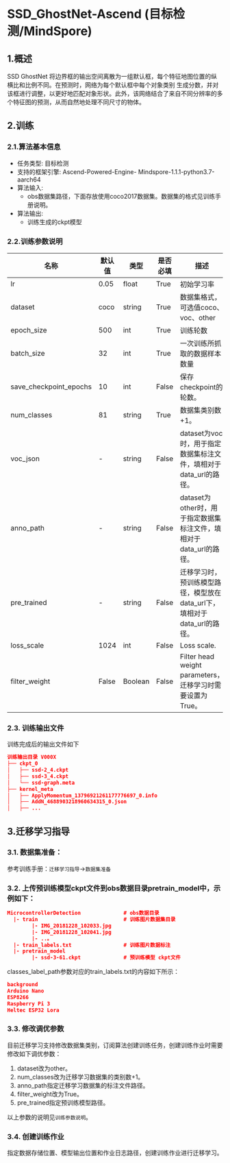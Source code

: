 # SSD_GhostNet-Ascend (目标检测/MindSpore)

## 1.概述

SSD GhostNet 将边界框的输出空间离散为一组默认框，每个特征地图位置的纵横比和比例不同。在预测时，网络为每个默认框中每个对象类别 生成分数，并对该框进行调整，以更好地匹配对象形状。此外，该网络结合了来自不同分辨率的多个特征图的预测，从而自然地处理不同尺寸的物体。

## 2.训练

### 2.1.算法基本信息

- 任务类型: 目标检测
- 支持的框架引擎: Ascend-Powered-Engine- Mindspore-1.1.1-python3.7-aarch64
- 算法输入:
    - obs数据集路径，下面存放使用coco2017数据集。数据集的格式见训练手册说明。
- 算法输出:
    - 训练生成的ckpt模型

### 2.2.训练参数说明

名称|默认值|类型|是否必填|描述
---|---|---|---|---
lr|0.05|float|True|初始学习率
dataset|coco|string|True|数据集格式，可选值coco、voc、other
epoch_size|500|int|True|训练轮数
batch_size|32|int|True|一次训练所抓取的数据样本数量
save_checkpoint_epochs|10|int|False|保存checkpoint的轮数。
num_classes|81|string|True|数据集类别数+1。
voc_json|-|string|False|dataset为voc时，用于指定数据集标注文件，填相对于data_url的路径。
anno_path|-|string|False|dataset为other时，用于指定数据集标注文件，填相对于data_url的路径。
pre_trained|-|string|False|迁移学习时，预训练模型路径，模型放在data_url下，填相对于data_url的路径。
loss_scale|1024|int|False|Loss scale.
filter_weight|False|Boolean|False|Filter head weight parameters，迁移学习时需要设置为True。

### 2.3. 训练输出文件

训练完成后的输出文件如下

```json
训练输出目录 V000X
├── ckpt_0
│   ├── ssd-2_4.ckpt
│   ├── ssd-3_4.ckpt
│   └── ssd-graph.meta
├── kernel_meta
│   ├── ApplyMomentum_13796921261177776697_0.info
│   ├── AddN_4688903218960634315_0.json
│   ├── ...
```

## 3.迁移学习指导

### 3.1. 数据集准备：

参考训练手册：`迁移学习指导`->`数据集准备`

### 3.2. 上传预训练模型ckpt文件到obs数据目录pretrain_model中，示例如下：

```json
MicrocontrollerDetection              # obs数据目录
  |- train                            # 训练图片数据集目录
        |- IMG_20181228_102033.jpg
        |- IMG_20181228_102041.jpg
        |- ..。
  |- train_labels.txt                 # 训练图片数据标注
  |- pretrain_model
        |- ssd-3-61.ckpt              # 预训练模型 ckpt文件
```

classes_label_path参数对应的train_labels.txt的内容如下所示：

```json
background
Arduino Nano
ESP8266
Raspberry Pi 3
Heltec ESP32 Lora
```

### 3.3. 修改调优参数

目前迁移学习支持修改数据集类别，订阅算法创建训练任务，创建训练作业时需要修改如下调优参数：

1. dataset改为other。
2. num_classes改为迁移学习数据集的类别数+1。
3. anno_path指定迁移学习数据集的标注文件路径。
4. filter_weight改为True。
5. pre_trained指定预训练模型路径。

以上参数的说明见`训练参数说明`。

### 3.4. 创建训练作业

指定数据存储位置、模型输出位置和作业日志路径，创建训练作业进行迁移学习。